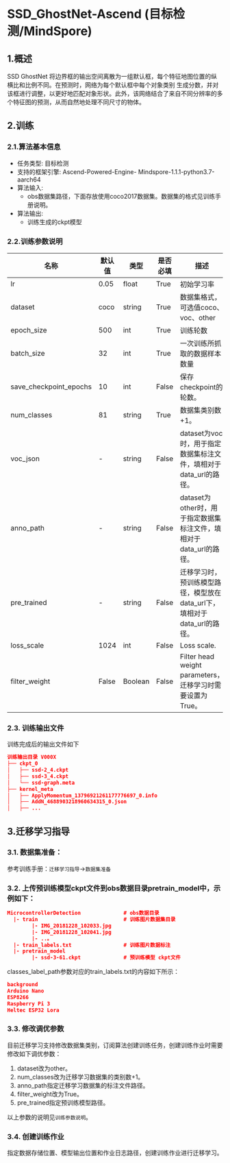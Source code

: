 # SSD_GhostNet-Ascend (目标检测/MindSpore)

## 1.概述

SSD GhostNet 将边界框的输出空间离散为一组默认框，每个特征地图位置的纵横比和比例不同。在预测时，网络为每个默认框中每个对象类别 生成分数，并对该框进行调整，以更好地匹配对象形状。此外，该网络结合了来自不同分辨率的多个特征图的预测，从而自然地处理不同尺寸的物体。

## 2.训练

### 2.1.算法基本信息

- 任务类型: 目标检测
- 支持的框架引擎: Ascend-Powered-Engine- Mindspore-1.1.1-python3.7-aarch64
- 算法输入:
    - obs数据集路径，下面存放使用coco2017数据集。数据集的格式见训练手册说明。
- 算法输出:
    - 训练生成的ckpt模型

### 2.2.训练参数说明

名称|默认值|类型|是否必填|描述
---|---|---|---|---
lr|0.05|float|True|初始学习率
dataset|coco|string|True|数据集格式，可选值coco、voc、other
epoch_size|500|int|True|训练轮数
batch_size|32|int|True|一次训练所抓取的数据样本数量
save_checkpoint_epochs|10|int|False|保存checkpoint的轮数。
num_classes|81|string|True|数据集类别数+1。
voc_json|-|string|False|dataset为voc时，用于指定数据集标注文件，填相对于data_url的路径。
anno_path|-|string|False|dataset为other时，用于指定数据集标注文件，填相对于data_url的路径。
pre_trained|-|string|False|迁移学习时，预训练模型路径，模型放在data_url下，填相对于data_url的路径。
loss_scale|1024|int|False|Loss scale.
filter_weight|False|Boolean|False|Filter head weight parameters，迁移学习时需要设置为True。

### 2.3. 训练输出文件

训练完成后的输出文件如下

```json
训练输出目录 V000X
├── ckpt_0
│   ├── ssd-2_4.ckpt
│   ├── ssd-3_4.ckpt
│   └── ssd-graph.meta
├── kernel_meta
│   ├── ApplyMomentum_13796921261177776697_0.info
│   ├── AddN_4688903218960634315_0.json
│   ├── ...
```

## 3.迁移学习指导

### 3.1. 数据集准备：

参考训练手册：`迁移学习指导`->`数据集准备`

### 3.2. 上传预训练模型ckpt文件到obs数据目录pretrain_model中，示例如下：

```json
MicrocontrollerDetection              # obs数据目录
  |- train                            # 训练图片数据集目录
        |- IMG_20181228_102033.jpg
        |- IMG_20181228_102041.jpg
        |- ..。
  |- train_labels.txt                 # 训练图片数据标注
  |- pretrain_model
        |- ssd-3-61.ckpt              # 预训练模型 ckpt文件
```

classes_label_path参数对应的train_labels.txt的内容如下所示：

```json
background
Arduino Nano
ESP8266
Raspberry Pi 3
Heltec ESP32 Lora
```

### 3.3. 修改调优参数

目前迁移学习支持修改数据集类别，订阅算法创建训练任务，创建训练作业时需要修改如下调优参数：

1. dataset改为other。
2. num_classes改为迁移学习数据集的类别数+1。
3. anno_path指定迁移学习数据集的标注文件路径。
4. filter_weight改为True。
5. pre_trained指定预训练模型路径。

以上参数的说明见`训练参数说明`。

### 3.4. 创建训练作业

指定数据存储位置、模型输出位置和作业日志路径，创建训练作业进行迁移学习。